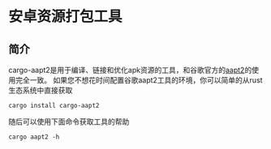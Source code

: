 # 安卓资源打包工具

## 简介

cargo-aapt2是用于编译、链接和优化apk资源的工具，和谷歌官方的[aapt2](https://developer.android.google.cn/tools/aapt2?hl=fi)的使用完全一致。
如果您不想花时间配置谷歌aapt2工具的环境，你可以简单的从rust生态系统中直接获取
```shell
cargo install cargo-aapt2
```
随后可以使用下面命令获取工具的帮助
```shell
cargo aapt2 -h
```
